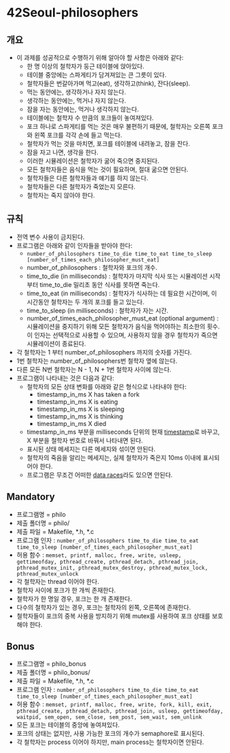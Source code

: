 # 42Seoul-philosophers
## 개요
- 이 과제를 성공적으로 수행하기 위해 알아야 할 사항은 아래와 같다:
  - 한 명 이상의 철학자가 둥근 테이블에 앉아있다.
  - 테이블 중앙에는 스파게티가 담겨져있는 큰 그릇이 있다.
  - 철학자들은 번갈아가며 먹고(eat), 생각하고(think), 잔다(sleep).
  - 먹는 동안에는, 생각하거나 자지 않는다.
  - 생각하는 동안에는, 먹거나 자지 않는다.
  - 잠을 자는 동안에는, 먹거나 생각하지 않는다.
  - 테이블에는 철학자 수 만큼의 포크들이 놓여져있다.
  - 포크 하나로 스파게티를 먹는 것은 매우 불편하기 때문에, 철학자는 오른쪽 포크와 왼쪽 포크를 각각 손에 들고 먹는다.
  - 철학자가 먹는 것을 마치면, 포크를 테이블에 내려놓고, 잠을 잔다.
  - 잠을 자고 나면, 생각을 한다.
  - 이러한 시뮬레이션은 철학자가 굶어 죽으면 중지된다.
  - 모든 철학자들은 음식을 먹는 것이 필요하며, 절대 굶으면 안된다.
  - 철학자들은 다른 철학자들과 얘기를 하지 않는다.
  - 철학자들은 다른 철학자가 죽었는지 모른다.
  - 철학자는 죽지 않아야 한다.

## 규칙
- 전역 변수 사용이 금지된다.
- 프로그램은 아래와 같이 인자들을 받아야 한다:
  - ```number_of_philosophers time_to_die time_to_eat time_to_sleep [number_of_times_each_philosopher_must_eat]```
  - number_of_philosophers : 철학자와 포크의 개수.
  - time_to_die (in milliseconds) : 철학자가 마지막 식사 또는 시뮬레이션 시작부터 time_to_die 밀리초 동안 식사를 못하면 죽는다.
  - time_to_eat (in milliseconds) : 철학자가 식사하는 데 필요한 시간이며, 이 시간동안 철학자는 두 개의 포크를 들고 있는다.
  - time_to_sleep (in milliseconds) : 철학자가 자는 시간.
  - number_of_times_each_philosopher_must_eat (optional argument) : 시뮬레이션을 중지하기 위해 모든 철학자가 음식을 먹어야하는 최소한의 횟수. 이 인자는 선택적으로 사용할 수 있으며, 사용하지 않을 경우 철학자가 죽으면 시뮬레이션이 종료된다.
- 각 철학자는 1 부터 number_of_philosophers 까지의 숫자를 가진다.
- 1번 철학자는 number_of_philosophers번 철학자 옆에 않는다.
- 다른 모든 N번 철학자는 N - 1, N + 1번 철학자 사이에 않는다.
- 프로그램이 나타내는 것은 다음과 같다:
  - 철학자의 모든 상태 변화를 아래와 같은 형식으로 나타내야 한다:
    - timestamp_in_ms X has taken a fork
    - timestamp_in_ms X is eating
    - timestamp_in_ms X is sleeping
    - timestamp_in_ms X is thinking
    - timestamp_in_ms X died
  - timestamp_in_ms 부분을 milliseconds 단위의 현재 [timestamp](https://ko.wikipedia.org/wiki/%ED%83%80%EC%9E%84%EC%8A%A4%ED%83%AC%ED%94%84#:~:text=%ED%83%80%EC%9E%84%EC%8A%A4%ED%83%AC%ED%94%84(%EC%98%81%EC%96%B4%3A%20timestamp),%EC%9E%88%EB%8A%94%20%ED%98%95%EC%8B%9D%EC%9C%BC%EB%A1%9C%20%ED%91%9C%ED%98%84%EB%90%9C%EB%8B%A4.)로 바꾸고, X 부분을 철학자 번호로 바꿔서 나타내면 된다.
  - 표시된 상태 메세지는 다른 메세지와 섞이면 안된다.
  - 철학자의 죽음을 알리는 메세지는, 실제 철학자가 죽은지 10ms 이내에 표시되어야 한다.
  - 프로그램은 무조건 어떠한 [data races](https://en.wikipedia.org/wiki/Race_condition)라도 있으면 안된다.
  
## Mandatory
- 프로그램명 = philo
- 제출 폴더명 = philo/
- 제출 파일 = Makefile, *.h, *.c
- 프로그램 인자 : ```number_of_philosophers time_to_die time_to_eat time_to_sleep [number_of_times_each_philosopher_must_eat]```
- 허용 함수 : ```memset, printf, malloc, free, write, usleep, gettimeofday, pthread_create, pthread_detach, pthread_join, pthread_mutex_init, pthread_mutex_destroy, pthread_mutex_lock, pthread_mutex_unlock```
- 각 철학자는 thread 이어야 한다.
- 철학자 사이에 포크가 한 개씩 존재한다.
- 철학자가 한 명일 경우, 포크는 한 개 존재한다.
- 다수의 철학자가 있는 경우, 포크는 철학자의 왼쪽, 오른쪽에 존재한다.
- 철학자들이 포크의 중복 사용을 방지하기 위해 mutex를 사용하여 포크 상태를 보호해야 한다.
  
## Bonus
- 프로그램명 = philo_bonus
- 제출 폴더명 = philo_bonus/
- 제출 파일 = Makefile, *.h, *.c
- 프로그램 인자 : ```number_of_philosophers time_to_die time_to_eat time_to_sleep [number_of_times_each_philosopher_must_eat]```
- 허용 함수 : ```memset, printf, malloc, free, write, fork, kill, exit, pthread_create, pthread_detach, pthread_join, usleep, gettimeofday, waitpid, sem_open, sem_close, sem_post, sem_wait, sem_unlink```
- 모든 포크는 테이블의 중앙에 놓여져있다.
- 포크의 상태는 없지만, 사용 가능한 포크의 개수가 semaphore로 표시된다.
- 각 철학자는 process 이어야 하지만, main process는 철학자이면 안된다.
